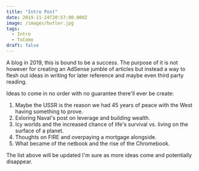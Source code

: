 ```yaml
---
title: "Intro Post"
date: 2019-11-24T20:57:00.000Z
image: /images/butler.jpg
tags:
  - Intro
  - ToCome
draft: false
---
```


A blog in 2019, this is bound to be a success. The purpose of it is not however for creating an AdSense jumble of articles but instead a way to flesh out ideas in writing for later reference and maybe even third party reading.

Ideas to come in no order with no guarantee there'll ever be create:
1. Maybe the USSR is the reason we had 45 years of peace with the West having something to prove.
2. Exloring Naval's post on leverage and building wealth.
3. Icy worlds and the increased chance of life's survival vs. living on the surface of a planet.
4. Thoughts on FIRE and overpaying a mortgage alongside.
5. What became of the netbook and the rise of the Chromebook.

The list above will be updated I'm sure as more ideas come and potentially disappear.
